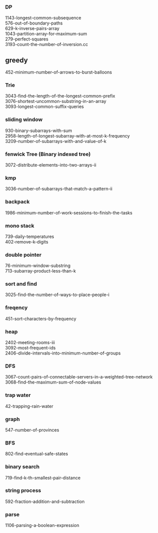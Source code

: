 ### DP
1143-longest-common-subsequence  
576-out-of-boundary-paths  
629-k-inverse-pairs-array  
1043-partition-array-for-maximum-sum  
279-perfect-squares  
3193-count-the-number-of-inversion.cc  

## greedy  
452-minimum-number-of-arrows-to-burst-balloons  

### Trie
3043-find-the-length-of-the-longest-common-prefix   
3076-shortest-uncommon-substring-in-an-array  
3093-longest-common-suffix-queries  

### sliding window  
930-binary-subarrays-with-sum  
2958-length-of-longest-subarray-with-at-most-k-frequency  
3209-number-of-subarrays-with-and-value-of-k   

### fenwick Tree (Binary indexed tree)
3072-distribute-elements-into-two-arrays-ii  

### kmp
3036-number-of-subarrays-that-match-a-pattern-ii

### backpack
1986-minimum-number-of-work-sessions-to-finish-the-tasks

### mono stack
739-daily-temperatures  
402-remove-k-digits  

### double pointer
76-minimum-window-substring  
713-subarray-product-less-than-k  

### sort and find
3025-find-the-number-of-ways-to-place-people-i  

### freqency
451-sort-characters-by-frequency  

### heap   
2402-meeting-rooms-iii    
3092-most-frequent-ids   
2406-divide-intervals-into-minimum-number-of-groups   

### DFS
3067-count-pairs-of-connectable-servers-in-a-weighted-tree-network  
3068-find-the-maximum-sum-of-node-values  

### trap water
42-trapping-rain-water

### graph
547-number-of-provinces  

### BFS
802-find-eventual-safe-states  

### binary search 
719-find-k-th-smallest-pair-distance    

### string process   
592-fraction-addition-and-subtraction   

### parse   
1106-parsing-a-boolean-expression   


